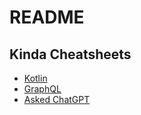 # README


## Kinda Cheatsheets
* [Kotlin](https://github.com/Buchtl/cheatsheets/blob/main/sheets/kotlin.md)
* [GraphQL](https://github.com/Buchtl/cheatsheets/blob/main/sheets/graphql.md)
* [Asked ChatGPT](https://github.com/Buchtl/cheatsheets/blob/main/sheets/gql_chatgpt.md)

